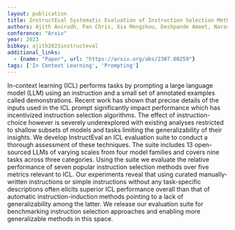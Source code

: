 ```yaml
---
layout: publication
title: InstructEval Systematic Evaluation of Instruction Selection Methods
authors: Ajith Anirudh, Pan Chris, Xia Mengzhou, Deshpande Ameet, Narasimhan Karthik
conference: "Arxiv"
year: 2023
bibkey: ajith2023instructeval
additional_links:
  - {name: "Paper", url: "https://arxiv.org/abs/2307.00259"}
tags: ['In Context Learning', 'Prompting']
---
```

In-context learning (ICL) performs tasks by prompting a large language model (LLM) using an instruction and a small set of annotated examples called demonstrations. Recent work has shown that precise details of the inputs used in the ICL prompt significantly impact performance which has incentivized instruction selection algorithms. The effect of instruction-choice however is severely underexplored with existing analyses restricted to shallow subsets of models and tasks limiting the generalizability of their insights. We develop InstructEval an ICL evaluation suite to conduct a thorough assessment of these techniques. The suite includes 13 open-sourced LLMs of varying scales from four model families and covers nine tasks across three categories. Using the suite we evaluate the relative performance of seven popular instruction selection methods over five metrics relevant to ICL. Our experiments reveal that using curated manually-written instructions or simple instructions without any task-specific descriptions often elicits superior ICL performance overall than that of automatic instruction-induction methods pointing to a lack of generalizability among the latter. We release our evaluation suite for benchmarking instruction selection approaches and enabling more generalizable methods in this space.

